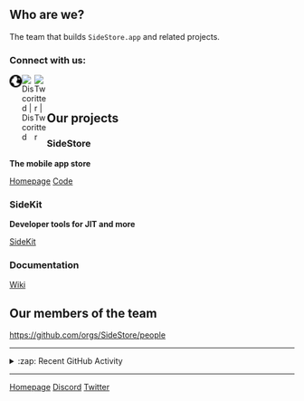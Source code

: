<!-- 
Docs: How to use GitHub README and actions to auto-generate embedded content.
https://github.com/anuraghazra/github-readme-stats
https://www.youtube.com/watch?v=n6d4KHSKqGk
https://github.com/rahuldkjain/github-profile-readme-generator
 -->

## Who are we?

The team that builds `SideStore.app` and related projects.

### Connect with us:

<!--
[![Website](https://img.shields.io/website?label=sidestore.io&style=for-the-badge&url=https://sidestore.io)](https://sidestore.io)
[![Twitter Follow](https://img.shields.io/twitter/follow/sidestore_io?color=1DA1F2&logo=twitter&style=for-the-badge)](https://twitter.com/intent/follow?original_referer=https%3A%2F%2Fgithub.com%2Fsidestore&screen_name=sidestore)
[![GitHub Followers](https://img.shields.io/github/followers/sidestore?style=for-the-badge)]()
[![GitHub Sponsors](https://img.shields.io/github/sponsors/sidestore?style=for-the-badge
)]() 
-->

[<img align="left" alt="sidestore.io" width="22px" src="https://raw.githubusercontent.com/iconic/open-iconic/master/svg/globe.svg" />][website]
[<img align="left" alt="Discord | Discord" width="22px" src="https://cdn.jsdelivr.net/npm/simple-icons@v3/icons/discord.svg" />][discord]
[<img align="left" alt="Twitter | Twitter" width="22px" src="https://cdn.jsdelivr.net/npm/simple-icons@v3/icons/twitter.svg" />][twitter]

<br />
<br />

## Our projects

### SideStore

__The mobile app store__

[Homepage][website]
[Code][git.sidestore]

### SideKit

__Developer tools for JIT and more__

[SideKit][git.sidekit]

### Documentation

[Wiki][wiki]

## Our members of the team

https://github.com/orgs/SideStore/people

---

<details>
  <summary>:zap: Recent GitHub Activity</summary>

<!--START_SECTION:activity-->
1. ❗️ Opened issue [#852](https://github.com/SideStore/SideStore/issues/852) in [SideStore/SideStore](https://github.com/SideStore/SideStore)
2. 🗣 Commented on [#844](https://github.com/SideStore/SideStore/issues/844) in [SideStore/SideStore](https://github.com/SideStore/SideStore)
3. 🗣 Commented on [#851](https://github.com/SideStore/SideStore/issues/851) in [SideStore/SideStore](https://github.com/SideStore/SideStore)
4. ❗️ Opened issue [#851](https://github.com/SideStore/SideStore/issues/851) in [SideStore/SideStore](https://github.com/SideStore/SideStore)
5. 🗣 Commented on [#841](https://github.com/SideStore/SideStore/issues/841) in [SideStore/SideStore](https://github.com/SideStore/SideStore)
6. 🗣 Commented on [#841](https://github.com/SideStore/SideStore/issues/841) in [SideStore/SideStore](https://github.com/SideStore/SideStore)
7. ❗️ Closed issue [#847](https://github.com/SideStore/SideStore/issues/847) in [SideStore/SideStore](https://github.com/SideStore/SideStore)
8. 🎉 Merged PR [#850](https://github.com/SideStore/SideStore/pull/850) in [SideStore/SideStore](https://github.com/SideStore/SideStore)
9. 💪 Opened PR [#850](https://github.com/SideStore/SideStore/pull/850) in [SideStore/SideStore](https://github.com/SideStore/SideStore)
10. 🗣 Commented on [#847](https://github.com/SideStore/SideStore/issues/847) in [SideStore/SideStore](https://github.com/SideStore/SideStore)
11. 🗣 Commented on [#847](https://github.com/SideStore/SideStore/issues/847) in [SideStore/SideStore](https://github.com/SideStore/SideStore)
12. 🗣 Commented on [#847](https://github.com/SideStore/SideStore/issues/847) in [SideStore/SideStore](https://github.com/SideStore/SideStore)
13. ❗️ Closed issue [#55](https://github.com/SideStore/Community-Source/issues/55) in [SideStore/Community-Source](https://github.com/SideStore/Community-Source)
14. ❗️ Opened issue [#55](https://github.com/SideStore/Community-Source/issues/55) in [SideStore/Community-Source](https://github.com/SideStore/Community-Source)
15. 🗣 Commented on [#847](https://github.com/SideStore/SideStore/issues/847) in [SideStore/SideStore](https://github.com/SideStore/SideStore)
16. 🗣 Commented on [#848](https://github.com/SideStore/SideStore/issues/848) in [SideStore/SideStore](https://github.com/SideStore/SideStore)
17. ❗️ Closed issue [#848](https://github.com/SideStore/SideStore/issues/848) in [SideStore/SideStore](https://github.com/SideStore/SideStore)
18. 🗣 Commented on [#838](https://github.com/SideStore/SideStore/issues/838) in [SideStore/SideStore](https://github.com/SideStore/SideStore)
19. 🗣 Commented on [#841](https://github.com/SideStore/SideStore/issues/841) in [SideStore/SideStore](https://github.com/SideStore/SideStore)
20. 🗣 Commented on [#848](https://github.com/SideStore/SideStore/issues/848) in [SideStore/SideStore](https://github.com/SideStore/SideStore)
<!--END_SECTION:activity-->

</details>

---

[Homepage][patreon] [Discord][discord] [Twitter][twitter]

<!--
- [Patreon][patreon]
- [OpenCollective][opencollective]
- [YouTube][youtube]
-->

[website]: https://sidestore.io
[wiki]: https://wiki.sidestore.io
[twitter]: https://twitter.com/sidestore_io
[discord]: https://discord.gg/sidestore-949183273383395328
[youtube]: https://youtube.com/TODO
[patreon]: https://www.patreon.com/SideStore
[opencollective]: https://opencollective.com/TODO
[git.sidestore]: https://github.com/SideStore/SideStore/
[git.sidekit]: https://github.com/SideStore/SideKit

